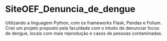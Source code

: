 # SiteOEF_Denuncia_de_dengue
Utilizando a linguagem Python, com os frameworks Flask, Pandas e Folium. Criei um projeto proposto pela faculdade com o intuito de denunciar focos de dengue, locais com mais reprodução e casos de pessoas contaminadas.
